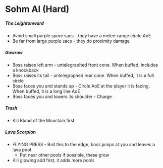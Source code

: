 # Sohm Al (Hard)

##### The Leightonward

- Avoid small purple spore sacs - they have a melee-range circle AoE
- Be far from large purple sacs - they do proximity damage

##### Gowrow

- Boss raises left arm - untelegraphed front cone. When buffed, includes a knockback
- Boss raises its tail - untelegraphed rear cone. When buffed, it is a full circle
- Boss faces you and stands up - Circle AoE at the player it is facing. When buffed, it is a long line AoE
- Boss faces you and lowers its shoulder - Charge

##### Trash

- Kill Blood of the Mountain first

##### Lava Scorpion

- FLYING PRESS - Bait this to the edge, boss jumps at you and leaves a lava pool
  - Put near other pools if possible, these grow
- Kill glowing add first, it adds more pools
